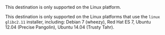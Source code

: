 ---
---
<!-- DISCLAIMER: This file is based on the syslog-ng Open Source Edition documentation https://github.com/balabit/syslog-ng-ose-guides/commit/2f4a52ee61d1ea9ad27cb4f3168b95408fddfdf2 and is used under the terms of The syslog-ng Open Source Edition Documentation License. The file has been modified by Axoflow. -->
This destination is only supported on the Linux platform.

This destination is only supported on the Linux platforms that use the `linux glibc2.11` installer, including: Debian 7 (wheezy), Red Hat ES 7, Ubuntu 12.04 (Precise Pangolin), Ubuntu 14.04 (Trusty Tahr).
